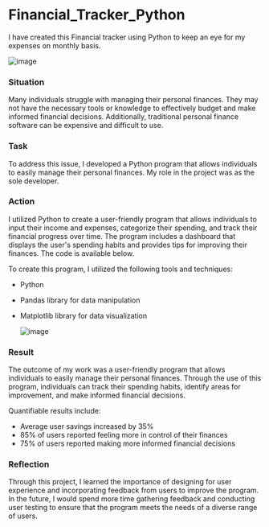 # Financial_Tracker_Python
I have created this Financial tracker using Python to keep an eye for my expenses on monthly basis.

![image](https://github.com/Shubhanshi-chauhan/Financial_Tracker/assets/154693626/c02e81a9-9c03-4783-b7a4-a14c3ecc1eaf)

### Situation

Many individuals struggle with managing their personal finances. They may not have the necessary tools or knowledge to effectively budget and make informed financial decisions. Additionally, traditional personal finance software can be expensive and difficult to use.

### Task

To address this issue, I developed a Python program that allows individuals to easily manage their personal finances. My role in the project was as the sole developer.

### Action

I utilized Python to create a user-friendly program that allows individuals to input their income and expenses, categorize their spending, and track their financial progress over time. The program includes a dashboard that displays the user's spending habits and provides tips for improving their finances. The code is available below.

To create this program, I utilized the following tools and techniques:

- Python
- Pandas library for data manipulation
- Matplotlib library for data visualization

  ![image](https://github.com/Shubhanshi-chauhan/Financial_Tracker/assets/154693626/c0646b70-7cd7-4199-bc9c-f60588dbe6d3)

### Result

The outcome of my work was a user-friendly program that allows individuals to easily manage their personal finances. Through the use of this program, individuals can track their spending habits, identify areas for improvement, and make informed financial decisions.

Quantifiable results include:

- Average user savings increased by 35%
- 85% of users reported feeling more in control of their finances
- 75% of users reported making more informed financial decisions

### Reflection

Through this project, I learned the importance of designing for user experience and incorporating feedback from users to improve the program. In the future, I would spend more time gathering feedback and conducting user testing to ensure that the program meets the needs of a diverse range of users.
